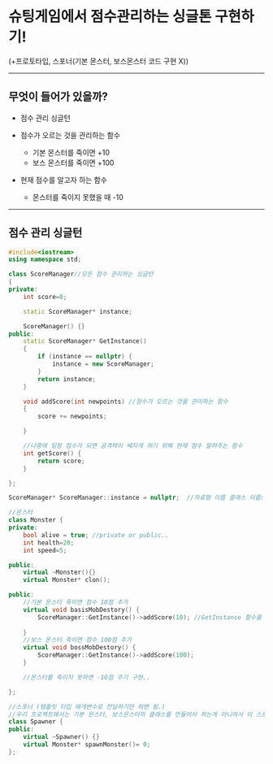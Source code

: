 # 슈팅게임에서 점수관리하는 싱글톤 구현하기!
(+프로토타입, 스포너(기본 몬스터, 보스몬스터 코드 구현 X))

---
## 무엇이 들어가 있을까?
- 점수 관리 싱글턴

- 점수가 오르는 것을 관리하는 함수
  - 기본 몬스터를 죽이면 +10
  - 보스 몬스터를 죽이면 +100

- 현재 점수를 알고자 하는 함수  
  - 몬스터를 죽이지 못했을 때 -10
---
## 점수 관리 싱글턴
```C++
#include<iostream>
using namespace std;

class ScoreManager//모든 점수 관리하는 싱글턴
{
private:
	int score=0;

	static ScoreManager* instance;

	ScoreManager() {}
public:
	static ScoreManager* GetInstance()
	{
		if (instance == nullptr) {
			instance = new ScoreManager;
		}
		return instance;
	}

	void addScore(int newpoints) //점수가 오르는 것을 관리하는 함수
	{
		score += newpoints;

	}

	//나중에 일정 점수가 되면 공격력이 쎄지게 하기 위해 현재 점수 알려주는 함수
	int getScore() {
		return score;
	}

};

ScoreManager* ScoreManager::instance = nullptr;  //자료형 이름 클래스 이름::static 변수 이름 = 초기화 할 값

//몬스터
class Monster {
private:
	bool alive = true; //private or public..
	int health=20;
	int speed=5;

public:
	virtual ~Monster(){}
	virtual Monster* clon();

public:
	//기본 몬스터 죽이면 점수 10점 추가
	virtual void basisMobDestory() {
		ScoreManager::GetInstance()->addScore(10); //GetInstance 함수를 통해 인스턴스를 얻고 AddScore 함수에 접근
		
	}
	//보스 몬스터 죽이면 점수 100점 추가
	virtual void bossMobDestory() {
		ScoreManager::GetInstance()->addScore(100);
	}

	//몬스터를 죽이지 못하면 -10점 주기 구현..

};

//스포너 (템플릿 타입 매개변수로 전달하기만 하면 됨.)
//우리 프로젝트에서는 기본 몬스터, 보스몬스터의 클래스를 만들어서 하는게 아니여서 이 스포너는 필요없음..
class Spawner {
public:
	virtual ~Spawner() {}
	virtual Monster* spawnMonster()= 0;
};
```

